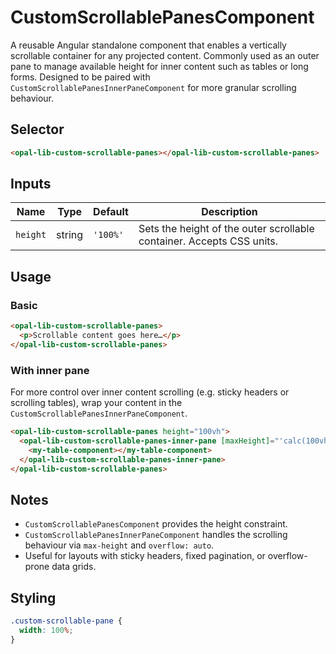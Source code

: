 # CustomScrollablePanesComponent

A reusable Angular standalone component that enables a vertically scrollable container for any projected content. Commonly used as an outer pane to manage available height for inner content such as tables or long forms. Designed to be paired with `CustomScrollablePanesInnerPaneComponent` for more granular scrolling behaviour.

## Selector

```html
<opal-lib-custom-scrollable-panes></opal-lib-custom-scrollable-panes>
```

## Inputs

| Name     | Type   | Default  | Description                                                           |
| -------- | ------ | -------- | --------------------------------------------------------------------- |
| `height` | string | `'100%'` | Sets the height of the outer scrollable container. Accepts CSS units. |

## Usage

### Basic

```html
<opal-lib-custom-scrollable-panes>
  <p>Scrollable content goes here…</p>
</opal-lib-custom-scrollable-panes>
```

### With inner pane

For more control over inner content scrolling (e.g. sticky headers or scrolling tables), wrap your content in the `CustomScrollablePanesInnerPaneComponent`.

```html
<opal-lib-custom-scrollable-panes height="100vh">
  <opal-lib-custom-scrollable-panes-inner-pane [maxHeight]="'calc(100vh - 3rem)'">
    <my-table-component></my-table-component>
  </opal-lib-custom-scrollable-panes-inner-pane>
</opal-lib-custom-scrollable-panes>
```

## Notes

- `CustomScrollablePanesComponent` provides the height constraint.
- `CustomScrollablePanesInnerPaneComponent` handles the scrolling behaviour via `max-height` and `overflow: auto`.
- Useful for layouts with sticky headers, fixed pagination, or overflow-prone data grids.

## Styling

```scss
.custom-scrollable-pane {
  width: 100%;
}
```
